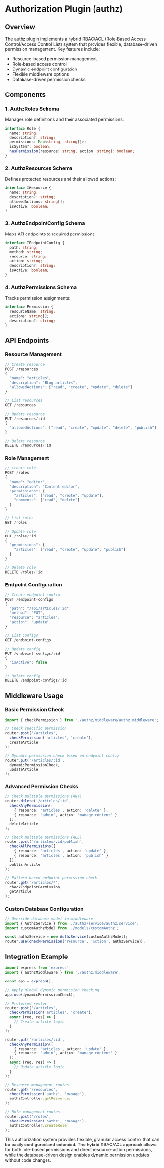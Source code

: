 # Authorization Plugin (authz)

## Overview

The authz plugin implements a hybrid RBAC/ACL (Role-Based Access Control/Access Control List) system that provides flexible, database-driven permission management. Key features include:

- Resource-based permission management
- Role-based access control
- Dynamic endpoint configuration
- Flexible middleware options
- Database-driven permission checks

## Components

### 1. AuthzRoles Schema
Manages role definitions and their associated permissions:
```typescript
interface Role {
  name: string;
  description?: string;
  permissions: Map<string, string[]>;
  isSystem?: boolean;
  hasPermission(resource: string, action: string): boolean;
}
```

### 2. AuthzResources Schema
Defines protected resources and their allowed actions:
```typescript
interface IResource {
  name: string;
  description?: string;
  allowedActions: string[];
  isActive: boolean;
}
```

### 3. AuthzEndpointConfig Schema
Maps API endpoints to required permissions:
```typescript
interface IEndpointConfig {
  path: string;
  method: string;
  resource: string;
  action: string;
  description?: string;
  isActive: boolean;
}
```

### 4. AuthzPermissions Schema
Tracks permission assignments:
```typescript
interface Permission {
  resourceName: string;
  actions: string[];
  description?: string;
}
```

## API Endpoints

### Resource Management
```typescript
// Create resource
POST /resources
{
  "name": "articles",
  "description": "Blog articles",
  "allowedActions": ["read", "create", "update", "delete"]
}

// List resources
GET /resources

// Update resource
PUT /resources/:id
{
  "allowedActions": ["read", "create", "update", "delete", "publish"]
}

// Delete resource
DELETE /resources/:id
```

### Role Management
```typescript
// Create role
POST /roles
{
  "name": "editor",
  "description": "Content editor",
  "permissions": {
    "articles": ["read", "create", "update"],
    "comments": ["read", "delete"]
  }
}

// List roles
GET /roles

// Update role
PUT /roles/:id
{
  "permissions": {
    "articles": ["read", "create", "update", "publish"]
  }
}

// Delete role
DELETE /roles/:id
```

### Endpoint Configuration
```typescript
// Create endpoint config
POST /endpoint-configs
{
  "path": "/api/articles/:id",
  "method": "PUT",
  "resource": "articles",
  "action": "update"
}

// List configs
GET /endpoint-configs

// Update config
PUT /endpoint-configs/:id
{
  "isActive": false
}

// Delete config
DELETE /endpoint-configs/:id
```

## Middleware Usage

### Basic Permission Check
```typescript
import { checkPermission } from './authz/middleware/authz.middleware';

// Check specific permission
router.post('/articles', 
  checkPermission('articles', 'create'), 
  createArticle
);

// Dynamic permission check based on endpoint config
router.put('/articles/:id',
  dynamicPermissionCheck,
  updateArticle
);
```

### Advanced Permission Checks
```typescript
// Check multiple permissions (ANY)
router.delete('/articles/:id',
  checkAnyPermission([
    { resource: 'articles', action: 'delete' },
    { resource: 'admin', action: 'manage_content' }
  ]),
  deleteArticle
);

// Check multiple permissions (ALL)
router.post('/articles/:id/publish',
  checkAllPermissions([
    { resource: 'articles', action: 'update' },
    { resource: 'articles', action: 'publish' }
  ]),
  publishArticle
);

// Pattern-based endpoint permission check
router.get('/articles/*',
  checkEndpointPermission,
  getArticle
);
```

### Custom Database Configuration
```typescript
// Override database model in middleware
import { AuthzService } from './authz/service/authz.service';
import customAuthzModel from './models/customAuthz';

const authzService = new AuthzService(customAuthzModel);
router.use(checkPermission('resource', 'action', authzService));
```

## Integration Example

```typescript
import express from 'express';
import { authzMiddleware } from './authz/middleware';

const app = express();

// Apply global dynamic permission checking
app.use(dynamicPermissionCheck);

// Protected routes
router.post('/articles',
  checkPermission('articles', 'create'),
  async (req, res) => {
    // Create article logic
  }
);

router.put('/articles/:id',
  checkAnyPermission([
    { resource: 'articles', action: 'update' },
    { resource: 'admin', action: 'manage_content' }
  ]),
  async (req, res) => {
    // Update article logic
  }
);

// Resource management routes
router.get('/resources',
  checkPermission('authz', 'manage'),
  authzController.getResources
);

// Role management routes
router.post('/roles',
  checkPermission('authz', 'manage'),
  authzController.createRole
);
```

This authorization system provides flexible, granular access control that can be easily configured and extended. The hybrid RBAC/ACL approach allows for both role-based permissions and direct resource-action permissions, while the database-driven design enables dynamic permission updates without code changes.